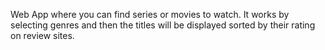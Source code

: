 Web App where you can find series or movies to watch. It works by selecting genres and then the titles will be displayed sorted by their rating on review sites.
